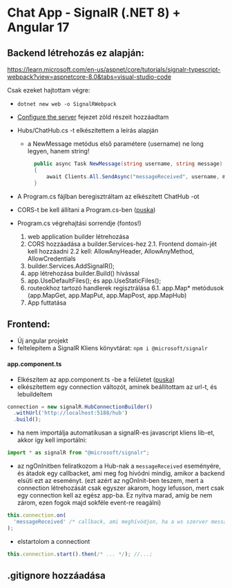 # Chat App - SignalR (.NET 8) + Angular 17

## Backend létrehozás ez alapján:

https://learn.microsoft.com/en-us/aspnet/core/tutorials/signalr-typescript-webpack?view=aspnetcore-8.0&tabs=visual-studio-code

Csak ezeket hajtottam végre:

- `dotnet new web -o SignalRWebpack`

- [Configure the server](https://learn.microsoft.com/en-us/aspnet/core/tutorials/signalr-typescript-webpack?view=aspnetcore-8.0&tabs=visual-studio-code#configure-the-server) fejezet zöld részeit hozzáadtam

- Hubs/ChatHub.cs -t elkészítettem a leírás alapján
  - a NewMessage metódus első paramétere (username) ne long legyen, hanem string!
 
    ```cs
      public async Task NewMessage(string username, string message)
      {
          await Clients.All.SendAsync("messageReceived", username, message);
      }
    ```

- A Program.cs fájlban beregisztráltam az elkészített ChatHub -ot

- CORS-t be kell állítani a Program.cs-ben ([puska](https://github.com/bencemagyar/signalR-chat-app/blob/master/SignalRWebpack/Program.cs))

- Program.cs végrehajtási sorrendje (fontos!)
  1. web application builder létrehozása
  2. CORS hozzáadása a builder.Services-hez
     2.1. Frontend domain-jét kell hozzáadni
     2.2 kell: AllowAnyHeader, AllowAnyMethod, AllowCredentials
  3. builder.Services.AddSignalR();
  4. app létrehozása builder.Build() hívással
  5. app.UseDefaultFiles(); és app.UseStaticFiles();
  6. routeokhoz tartozó handlerek regisztrálása
     6.1. app.Map\* metódusok (app.MapGet, app.MapPut, app.MapPost, app.MapHub)
  7. App futtatása

## Frontend:

- Új angular projekt
- feltelepítem a SignalR Kliens könyvtárat:
  `npm i @microsoft/signalr`

#### app.component.ts

- Elkészítem az app.component.ts -be a felületet ([puska](https://github.com/bencemagyar/signalR-chat-app/blob/master/ws-frontend/src/app/app.component.html))
- elkészítettem egy connection változót, aminek beállítottam az url-t, és lebuildeltem

```ts
connection = new signalR.HubConnectionBuilder()
  .withUrl('http://localhost:5188/hub')
  .build();
```

- ha nem importálja automatikusan a signalR-es javascript kliens lib-et, akkor így kell importálni:

```ts
import * as signalR from "@microsoft/signalr";
```

- az ngOnInitben feliratkozom a Hub-nak a `messageReceived` eseményére, és átadok egy callbacket, ami meg fog hívódni mindig, amikor a backend elsüti ezt az eseményt.
  (ezt azért az ngOnInit-ben teszem, mert a connection létrehozását csak egyszer akarom, hogy lefusson, mert csak egy connection
  kell az egész app-ba. Ez nyitva marad, amíg be nem zárom, ezen fogok majd sokféle event-re reagálni)

```ts
this.connection.on(
  'messageReceived' /* callback, ami meghívódjon, ha a ws szerver messageReceived eseményt süt el*/
);
```

- elstartolom a connectiont

```ts
this.connection.start().then(/* ... */); //...;
```

## .gitignore hozzáadása
